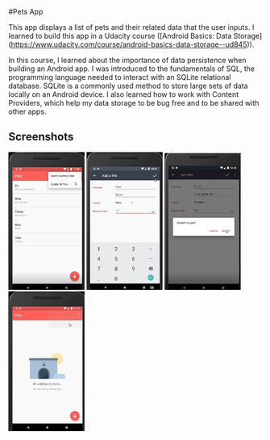 
#Pets App

This app displays a list of pets and their related data that the user inputs. I learned to build this app in a Udacity course ([Android Basics: Data Storage] (https://www.udacity.com/course/android-basics-data-storage--ud845)).

In this course, I learned about the importance of data persistence when building an Android app. I was introduced to the fundamentals of SQL, the programming language needed to interact with an SQLite relational database. SQLite is a commonly used method to store large sets of data locally on an Android device. I also learned how to work with Content Providers, which help my data storage to be bug free and to be shared with other apps.


Screenshots
-----------

<img width="30%" src="screenshots/1.jpeg" />
<img width="30%" src="screenshots/2.jpeg" />
<img width="30%" src="screenshots/3.jpeg" />
<img width="30%" src="screenshots/4.jpeg" />


